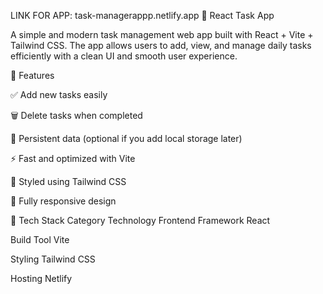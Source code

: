 LINK FOR APP: task-managerappp.netlify.app
📝 React Task App

A simple and modern task management web app built with React + Vite + Tailwind CSS.
The app allows users to add, view, and manage daily tasks efficiently with a clean UI and smooth user experience.

🚀 Features

✅ Add new tasks easily

🗑️ Delete tasks when completed

💾 Persistent data (optional if you add local storage later)

⚡ Fast and optimized with Vite

🎨 Styled using Tailwind CSS

📱 Fully responsive design

🧰 Tech Stack
Category	Technology
Frontend Framework	React

Build Tool	Vite

Styling	Tailwind CSS

Hosting	Netlify
